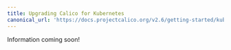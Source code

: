 ```yaml
---
title: Upgrading Calico for Kubernetes
canonical_url: 'https://docs.projectcalico.org/v2.6/getting-started/kubernetes/upgrade'
---
```

Information coming soon!
